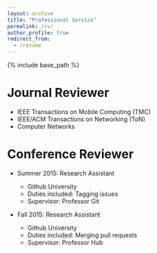 ```yaml
---
layout: archive
title: "Professional Service"
permalink: /cv/
author_profile: true
redirect_from:
  - /resume
---
```


{% include base_path %}

Journal Reviewer
======
* IEEE Transactions on Mobile Computing (TMC)
* IEEE/ACM Transactions on Networking (ToN)
* Computer Networks

Conference Reviewer
======
* Summer 2015: Research Assistant
  * Github University
  * Duties included: Tagging issues
  * Supervisor: Professor Git

* Fall 2015: Research Assistant
  * Github University
  * Duties included: Merging pull requests
  * Supervisor: Professor Hub
  

